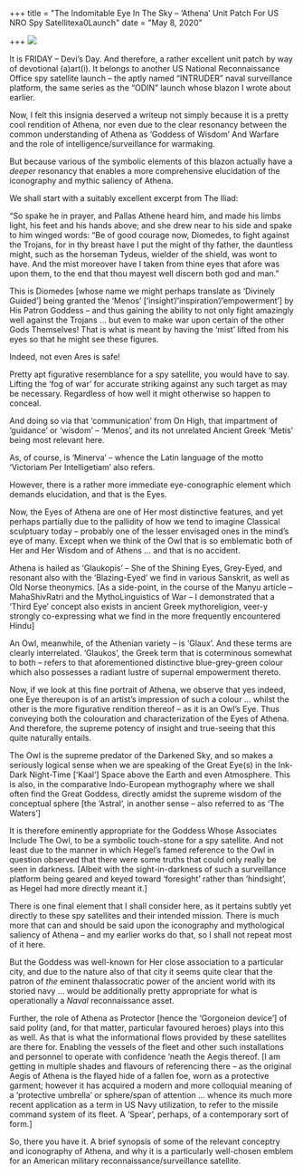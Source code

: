+++
title = "The Indomitable Eye In The Sky – ‘Athena’ Unit Patch For US NRO Spy Satellitexa0Launch"
date = "May 8, 2020"

+++
![](https://aryaakasha.files.wordpress.com/2020/05/nrol-79_mission_patch.png?w=733)

It is FRIDAY – Devi’s Day. And therefore, a rather excellent unit patch
by way of devotional (a)art(i). It belongs to another US National
Reconnaissance Office spy satellite launch – the aptly named “INTRUDER”
naval surveillance platform, the same series as the “ODIN” launch whose
blazon I wrote about earlier.

Now, I felt this insignia deserved a writeup not simply because it is a
pretty cool rendition of Athena, nor even due to the clear resonancy
between the common understanding of Athena as ‘Goddess of Wisdom’ And
Warfare and the role of intelligence/surveillance for warmaking.

But because various of the symbolic elements of this blazon actually
have a *deeper* resonancy that enables a more comprehensive elucidation
of the iconography and mythic saliency of Athena.

We shall start with a suitably excellent excerpt from The Iliad:

“So spake he in prayer, and Pallas Athene heard him, and made his limbs
light, his feet and his hands above; and she drew near to his side and
spake to him winged words: “Be of good courage now, Diomedes, to fight
against the Trojans, for in thy breast have I put the might of thy
father, the dauntless might, such as the horseman Tydeus, wielder of the
shield, was wont to have. And the mist moreover have I taken from thine
eyes that afore was upon them, to the end that thou mayest well discern
both god and man.”

This is Diomedes \[whose name we might perhaps translate as ‘Divinely
Guided’\] being granted the ‘Menos’
\[‘insight’/’inspiration’/’empowerment’\] by His Patron Goddess – and
thus gaining the ability to not only fight amazingly well against the
Trojans … but even to make war upon certain of the other Gods
Themselves! That is what is meant by having the ‘mist’ lifted from his
eyes so that he might see these figures.

Indeed, not even Ares is safe!

Pretty apt figurative resemblance for a spy satellite, you would have to
say. Lifting the ‘fog of war’ for accurate striking against any such
target as may be necessary. Regardless of how well it might otherwise so
happen to conceal.

And doing so via that ‘communication’ from On High, that impartment of
‘guidance’ or ‘wisdom’ – ‘Menos’, and its not unrelated Ancient Greek
‘Metis’ being most relevant here.

As, of course, is ‘Minerva’ – whence the Latin language of the motto
‘Victoriam Per Intelligetiam’ also refers.

However, there is a rather more immediate eye-conographic element which
demands elucidation, and that is the Eyes.

Now, the Eyes of Athena are one of Her most distinctive features, and
yet perhaps partially due to the pallidity of how we tend to imagine
Classical sculptuary today – probably one of the lesser envisaged ones
in the mind’s eye of many. Except when we think of the Owl that is so
emblematic both of Her and Her Wisdom and of Athens … and that is no
accident.

Athena is hailed as ‘Glaukopis’ – She of the Shining Eyes, Grey-Eyed,
and resonant also with the ‘Blazing-Eyed’ we find in various Sanskrit,
as well as Old Norse theonymics. \[As a side-point, in the course of the
Manyu article – MahaShivRatri and the MythoLinguistics of War – I
demonstrated that a ‘Third Eye’ concept also exists in ancient Greek
mythoreligion, veer-y strongly co-expressing what we find in the more
frequently encountered Hindu\]

An Owl, meanwhile, of the Athenian variety – is ‘Glaux’. And these terms
are clearly interrelated. ‘Glaukos’, the Greek term that is coterminous
somewhat to both – refers to that aforementioned distinctive
blue-grey-green colour which also possesses a radiant lustre of supernal
empowerment thereto.

Now, if we look at this fine portrait of Athena, we observe that yes
indeed, one Eye thereupon is of an artist’s impression of such a colour
… whilst the other is the more figurative rendition thereof – as it is
an Owl’s Eye. Thus conveying both the colouration and characterization
of the Eyes of Athena. And therefore, the supreme potency of insight and
true-seeing that this quite naturally entails.

The Owl is the supreme predator of the Darkened Sky, and so makes a
seriously logical sense when we are speaking of the Great Eye(s) in the
Ink-Dark Night-Time \[‘Kaal’\] Space above the Earth and even
Atmosphere. This is also, in the comparative Indo-European mythography
where we shall often find the Great Goddess, directly amidst the supreme
wisdom of the conceptual sphere \[the ‘Astral’, in another sense – also
referred to as ‘The Waters’\]

It is therefore eminently appropriate for the Goddess Whose Associates
Include The Owl, to be a symbolic touch-stone for a spy satellite. And
not least due to the manner in which Hegel’s famed reference to the Owl
in question observed that there were some truths that could only really
be seen in darkness. \[Albeit with the sight-in-darkness of such a
surveillance platform being geared and keyed toward ‘foresight’ rather
than ‘hindsight’, as Hegel had more directly meant it.\]

There is one final element that I shall consider here, as it pertains
subtly yet directly to these spy satellites and their intended mission.
There is much more that can and should be said upon the iconography and
mythological saliency of Athena – and my earlier works do that, so I
shall not repeat most of it here.

But the Goddess was well-known for Her close association to a particular
city, and due to the nature also of that city it seems quite clear that
the patron of *the* eminent thalassocratic power of the ancient world
with its storied navy … would be additionally pretty appropriate for
what is operationally a *Naval* reconnaissance asset.

Further, the role of Athena as Protector \[hence the ‘Gorgoneion
device’\] of said polity (and, for that matter, particular favoured
heroes) plays into this as well. As that is what the informational flows
provided by these satellites are there for. Enabling the vessels of the
fleet and other such installations and personnel to operate with
confidence ‘neath the Aegis thereof. \[I am getting in multiple shades
and flavours of referencing there – as the original Aegis of Athena is
the flayed hide of a fallen foe, worn as a protective garment; however
it has acquired a modern and more colloquial meaning of a ‘protective
umbrella’ or sphere/span of attention … whence its much more recent
application as a term in US Navy utilization, to refer to the missile
command system of its fleet. A ‘Spear’, perhaps, of a contemporary sort
of form.\]

So, there you have it. A brief synopsis of some of the relevant
conceptry and iconography of Athena, and why it is a particularly
well-chosen emblem for an American military reconnaissance/surveillance
satellite.
